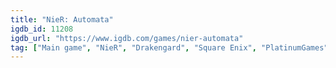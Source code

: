 ```yaml
---
title: "NieR: Automata"
igdb_id: 11208
igdb_url: "https://www.igdb.com/games/nier-automata"
tag: ["Main game", "NieR", "Drakengard", "Square Enix", "PlatinumGames", "ILCA", "Role-playing (RPG)", "Hack and slash/Beat 'em up", "Single player", "Third person", "Side view", "Action", "Fantasy", "Science fiction", "Drama", "Open world"]
---
```

